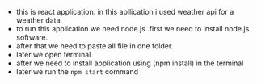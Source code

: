 * this is react application. in this apllication i used weather api for a weather data.
* to run this application we need node.js .first we need to install node.js software.
* after that we need to paste all file in one folder.
* later we open terminal
* after we need to install application using (npm install) in the terminal
* later we run the `npm start` command

